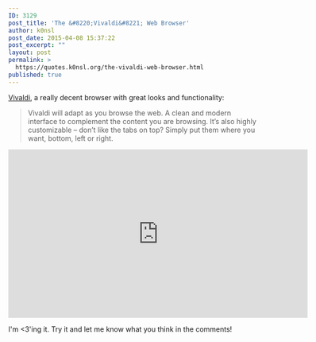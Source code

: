 ```yaml
---
ID: 3129
post_title: 'The &#8220;Vivaldi&#8221; Web Browser'
author: k0nsl
post_date: 2015-04-08 15:37:22
post_excerpt: ""
layout: post
permalink: >
  https://quotes.k0nsl.org/the-vivaldi-web-browser.html
published: true
---
```

<a href="https://vivaldi.com/#Features" title="Vivaldi: a new browser for our friends" target="_blank">Vivaldi</a>, a really decent browser with great looks and functionality:
<blockquote>Vivaldi will adapt as you browse the web. A clean and modern interface to complement the content you are browsing. It’s also highly customizable – don’t like the tabs on top? Simply put them where you want, bottom, left or right.</blockquote>

<iframe width="603" height="339" src="https://www.youtube-nocookie.com/embed/XpkZhl3gzCY?rel=0&amp;showinfo=0" frameborder="0" allowfullscreen></iframe>

I'm &lt;3'ing it. Try it and let me know what you think in the comments!